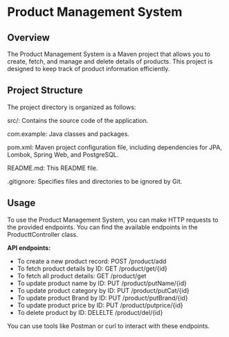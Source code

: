 # Product Management System

## Overview

The Product Management System is a Maven project that allows you to create, fetch, and manage and delete details of products. This project is designed to keep track of product information efficiently.

## Project Structure

The project directory is organized as follows:

src/: Contains the source code of the application.

com.example: Java classes and packages.

pom.xml: Maven project configuration file, including dependencies for JPA, Lombok, Spring Web, and PostgreSQL.

README.md: This README file.

.gitignore: Specifies files and directories to be ignored by Git.

## Usage
To use the Product Management System, you can make HTTP requests to the provided endpoints. You can find the available endpoints in the ProducttController class.

**API endpoints:**

- To create a new product record: POST /product/add
- To fetch product details by ID: GET /product/get/{id}
- To fetch all product details: GET /product/get
- To update product name by ID: PUT /product/putName/{id}
- To update product category by ID: PUT /product/putCat/{id}
- To update product Brand by ID: PUT /product/putBrand/{id}
- To update product price by ID: PUT /product/putprice/{id}
- To delete product by ID: DELELTE /product/del/{id}

You can use tools like Postman or curl to interact with these endpoints.
